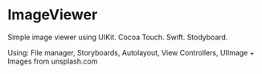 # ImageViewer

Simple image viewer using UIKit. Cocoa Touch. Swift. Stodyboard.

Using: File manager, Storyboards, Autolayout, View Controllers, UIImage +
Images from unsplash.com

